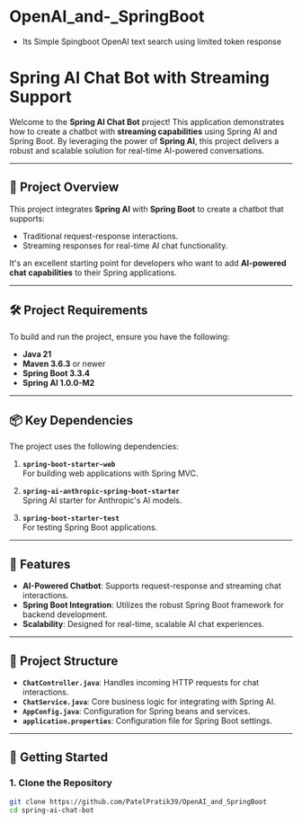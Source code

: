 # OpenAI_and-_SpringBoot

  - Its Simple Spingboot OpenAI text search using limited token response


# Spring AI Chat Bot with Streaming Support

Welcome to the **Spring AI Chat Bot** project! This application demonstrates how to create a chatbot with **streaming capabilities** using Spring AI and Spring Boot. By leveraging the power of **Spring AI**, this project delivers a robust and scalable solution for real-time AI-powered conversations.

---

## 📖 Project Overview

This project integrates **Spring AI** with **Spring Boot** to create a chatbot that supports:
- Traditional request-response interactions.
- Streaming responses for real-time AI chat functionality.

It's an excellent starting point for developers who want to add **AI-powered chat capabilities** to their Spring applications.

---

## 🛠️ Project Requirements

To build and run the project, ensure you have the following:

- **Java 21**  
- **Maven 3.6.3** or newer  
- **Spring Boot 3.3.4**  
- **Spring AI 1.0.0-M2**

---

## 📦 Key Dependencies

The project uses the following dependencies:

1. **`spring-boot-starter-web`**  
   For building web applications with Spring MVC.

2. **`spring-ai-anthropic-spring-boot-starter`**  
   Spring AI starter for Anthropic's AI models.

3. **`spring-boot-starter-test`**  
   For testing Spring Boot applications.

---

## 🚀 Features

- **AI-Powered Chatbot**: Supports request-response and streaming chat interactions.
- **Spring Boot Integration**: Utilizes the robust Spring Boot framework for backend development.
- **Scalability**: Designed for real-time, scalable AI chat experiences.

---

## 📂 Project Structure

- **`ChatController.java`**: Handles incoming HTTP requests for chat interactions.
- **`ChatService.java`**: Core business logic for integrating with Spring AI.
- **`AppConfig.java`**: Configuration for Spring beans and services.
- **`application.properties`**: Configuration file for Spring Boot settings.

---

## 🔧 Getting Started

### 1. Clone the Repository
```bash
git clone https://github.com/PatelPratik39/OpenAI_and_SpringBoot
cd spring-ai-chat-bot

